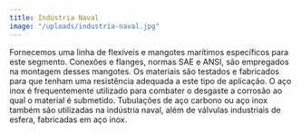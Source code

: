 ```yaml
---
title: Indústria Naval
image: "/uploads/industria-naval.jpg"
---
```


Fornecemos uma linha de flexíveis e mangotes marítimos específicos para este segmento. Conexões e flanges, normas SAE e ANSI, são empregados na montagem desses mangotes. Os materiais são testados e fabricados para que tenham uma resistência adequada a este tipo de aplicação. O aço inox é frequentemente utilizado para combater o desgaste a corrosão ao qual o material é submetido. Tubulações de aço carbono ou aço inox também são utilizadas na indústria naval, além de válvulas industriais de esfera, fabricadas em aço inox.
